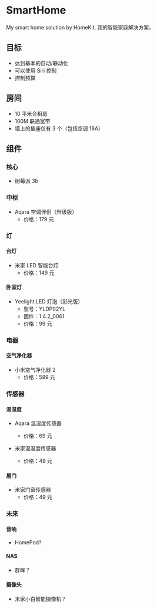# SmartHome

My smart home solution by HomeKit. 我的智能家庭解决方案。

## 目标

- 达到基本的自动/联动化
- 可以使用 Siri 控制
- 控制预算

## 房间

- 10 平米合租房
- 100M 联通宽带
- 墙上的插座仅有 3 个（包括空调 16A）

## 组件

### 核心

- 树莓派 3b

### 中枢

- Aqara 空调伴侣（升级版）
    - 价格：179 元

### 灯

#### 台灯

- 米家 LED 智能台灯
    - 价格：149 元

#### 卧室灯

- Yeelight LED 灯泡（彩光版）
    - 型号：YLDP02YL
    - 固件：1.4.2_0061
    - 价格：99 元

### 电器

#### 空气净化器

- 小米空气净化器 2
    - 价格：599 元

### 传感器

#### 温湿度

- Aqara 温湿度传感器
    - 价格：69 元

- 米家温湿度传感器
    - 价格：49 元

#### 屋门

- 米家门窗传感器
    - 价格：49 元

### 未来

#### 音响

- HomePod?

#### NAS

- 群晖？

#### 摄像头

- 米家小白智能摄像机？